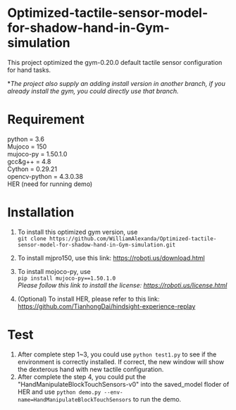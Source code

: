 # Optimized-tactile-sensor-model-for-shadow-hand-in-Gym-simulation
This project optimized the gym-0.20.0 default tactile sensor configuration for hand tasks.

**The project also supply an adding install version in another branch, if you already install the gym, you could directly use that branch.*

# Requirement
python = 3.6  
Mujoco = 150  
mujoco-py = 1.50.1.0  
gcc&g++ = 4.8  
Cython = 0.29.21  
opencv-python = 4.3.0.38  
HER (need for running demo)

# Installation
1. To install this optimized gym version, use  
`git clone https://github.com/WilliamAlexanda/Optimized-tactile-sensor-model-for-shadow-hand-in-Gym-simulation.git`

2. To install mjpro150, use this link: https://roboti.us/download.html  

3. To install mojoco-py, use  
`pip install mujoco-py==1.50.1.0`  
*Please follow this link to install the license: https://roboti.us/license.html*

4. (Optional) To install HER, please refer to this link: https://github.com/TianhongDai/hindsight-experience-replay  

# Test
1. After complete step 1~3, you could use `python test1.py` to see if the environment is correctly installed. If correct, the new window will show the dexterous hand with new tactile configuration.
2. After complete the step 4, you could put the "HandManipulateBlockTouchSensors-v0" into the saved_model floder of HER and use `python demo.py --env-name=HandManipulateBlockTouchSensors` to run the demo.
